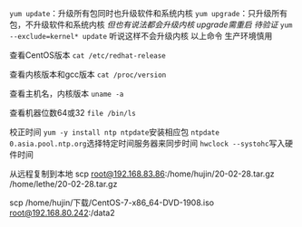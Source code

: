 
`yum update`：升级所有包同时也升级软件和系统内核
`yum upgrade`：只升级所有包，不升级软件和系统内核
*但也有说法都会升级内核 upgrade需重启 待验证*
`yum --exclude=kernel* update`  听说这样不会升级内核
以上命令 生产环境慎用

查看CentOS版本
`cat /etc/redhat-release`

查看内核版本和gcc版本
`cat /proc/version`

查看主机名，内核版本
`uname -a`

查看机器位数64或32
`file /bin/ls`

校正时间
`yum -y install ntp ntpdate`安装相应包
`ntpdate 0.asia.pool.ntp.org`选择特定时间服务器来同步时间
`hwclock --systohc`写入硬件时间

从远程复制到本地 
scp root@192.168.83.86:/home/hujin/20-02-28.tar.gz /home/lethe/20-02-28.tar.gz


scp /home/hujin/下载/CentOS-7-x86_64-DVD-1908.iso root@192.168.80.242:/data2    